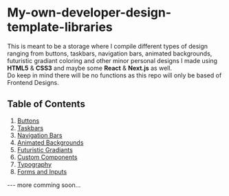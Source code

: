 # My-own-developer-design-template-libraries

This is meant to be a storage where I compile different types of design ranging from buttons, taskbars, navigation bars, animated backgrounds, futuristic gradiant coloring and other minor personal designs I made using **HTML5** & **CSS3** and maybe some **React** & **Next.js** as well.
<br>
Do keep in mind there will be no functions as this repo will only be based of Frontend Designs.

## Table of Contents
1. [Buttons](#buttons)
2. [Taskbars](#taskbars)
3. [Navigation Bars](#navigation-bars)
4. [Animated Backgrounds](#animated-backgrounds)
5. [Futuristic Gradiants](#futuristic-gradiants)
6. [Custom Components](#custom-components)
7. [Typography](#typography)
8. [Forms and Inputs](#forms-and-inputs)

--- more comming soon...
